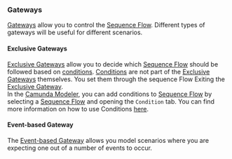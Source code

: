 ### Gateways

[Gateways](https://docs.camunda.org/manual/7.20/reference/bpmn20/gateways/) allow you to control the [Sequence Flow](../../concepts/bpmn/sequence-flow.md). Different
types of gateways will be useful for different scenarios.

#### Exclusive Gateways

[Exclusive Gateways](https://docs.camunda.org/manual/7.20/reference/bpmn20/gateways/exclusive-gateway/)
allow you to decide which [Sequence Flow](../../concepts/bpmn/sequence-flow.md) should be followed based on [conditions](https://docs.camunda.org/manual/7.20/user-guide/process-engine/expression-language/#conditions).
[Conditions](https://docs.camunda.org/manual/7.20/user-guide/process-engine/expression-language/#conditions) are not part of the
[Exclusive Gateways](https://docs.camunda.org/manual/7.20/reference/bpmn20/gateways/exclusive-gateway/) themselves. You set them
through the sequence Flow Exiting the [Exclusive Gateway](https://docs.camunda.org/manual/7.20/reference/bpmn20/gateways/exclusive-gateway/).  
In the [Camunda Modeler](https://camunda.com/download/modeler/), you can add conditions to [Sequence Flow](../../concepts/bpmn/sequence-flow.md) by selecting
a [Sequence Flow](../../concepts/bpmn/sequence-flow.md) and opening the `Condition` tab. You can find more information on how to
use Conditions [here](../../concepts/bpmn/conditions.md).

#### Event-based Gateway

The [Event-based Gateway](https://docs.camunda.org/manual/7.20/reference/bpmn20/gateways/event-based-gateway/)
allows you model scenarios where you are expecting one out of a number of events to occur. 